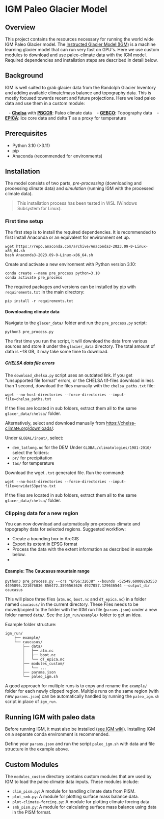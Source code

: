 # IGM Paleo Glacier Model

## Overview
This project contains the resources necessary for running the world wide IGM Paleo Glacier  model. The [Instructed Glacier Model (IGM)](https://github.com/jouvetg/igm) is a machine learning glacier model that can run very fast on GPU's. Here we use custom modules to download and use paleo-climate data with the IGM model. Required dependencies and installation steps are described in detail below.
## Background
IGM is well suited to grab glacier data from the Randolph Glacier Inventory and adding available climate/mass balance and topography data. This is mostly focused towards recent and  future projections. Here we load paleo data and use them in a custom module:

   - [**Chelsa**](https://chelsa-climate.org) with [**PBCOR**](https://www.gloh2o.org/pbcor/): Paleo climate data
   - [**GEBCO**](https://www.gebco.net/): Topography data
   - [**EPICA**](https://doi.pangaea.de/10.1594/PANGAEA.683655): Ice core data and delta T as a proxy for temperature

## Prerequisites
- Python 3.10 (>3.11)
- pip
- Anaconda (recommended for environments)

## Installation
The model consists of two parts, *pre-processing* (downloading and processing climate data) and *simulation* (running IGM with the processed climate data).

>This installation process has been tested in WSL (Windows Subsystem for Linux).

### First time setup 
The first step is to install the required dependencies. It is recommended to first install Anaconda or an equivalent for environment set up. 

```shell
wget https://repo.anaconda.com/archive/Anaconda3-2023.09-0-Linux-x86_64.sh
bash Anaconda3-2023.09-0-Linux-x86_64.sh
```

Create and activate a new environment with Python version 3.10:
``` 
conda create --name pre_process python=3.10
conda activate pre_process
```

The required packages and versions can be installed by pip with `requirements.txt` in the main directory:
```shell
pip install -r requirements.txt
```

#### Downloading climate data
Navigate to the `glacer_data/` folder and run the `pre_process.py` script:
```shell
python3 pre_process.py
```

The first time you run the script, it will download the data from various sources and store it under the `glacier_data` directory. The total amount of data is ~18 GB, it may take some time to download. 

##### CHELSA data file errors
The `download_chelsa.py` script uses an outdated link. If you get "unsupported file format" errors, or the CHELSA tif-files download in less than 1 second, download the files manually with the `chelsa_paths.txt` file:
```
wget --no-host-directories --force-directories --input-file=chelsa_paths.txt
```

If the files are located in sub folders, extract them all to  the same `glacer_data/chelsa/` folder.

Alternatively, select and download manually from https://chelsa-climate.org/downloads/:

Under `GLOBAL/input/`, select:
- `dem_latlong.nc` for the DEM
Under `GLOBAL/climatologies/1981-2010/` select the folders:
- `pr/` for precipitation
- `tas/` for temperature

Download the wget `.txt` generated file. Run the command:
```
wget --no-host-directories --force-directories --input-file=envidatS3paths.txt
```

If the files are located in sub folders, extract them all to  the same `glacer_data/chelsa/` folder.

### Clipping data for a new region
You can now download and automatically pre-process climate and topography data for selected regions. Suggested workflow:
- Create a bounding box in ArcGIS
- Export its extent in EPSG format
- Process the data with the extent information as described in example below.
- 
#### Example: The Caucasus mountain range
```shell
python3 pre_process.py --crs "EPSG:32638" --bounds -52549.60008263553 4495896.221676036 856472.3595563626 4927057.129636544 --output_dir caucasus
```

This will place three files (`atm.nc`, `boot.nc` and `dT_epica.nc`) in a folder named `caucasus/` in the current directory. These Files needs to be moved/copied to the folder with the IGM run file (`params.json`) under a new folder named `data/`. See the `igm_run/example/` folder to get an idea. 

Example folder structure:
```directory 
igm_run/
	├── example/
	└── caucasus/ 
		├── data/  
		│	├── atm.nc
		│	├── boot.nc
		│	└── dT_epica.nc
		├── modules_custom/
		│   └── ...
		├──	params.json
		└── paleo_igm.sh
```

A good approach for multiple runs is to copy and rename the `example/` folder for each newly clipped region. Multiple runs on the same region (with new `params.json`) can be automatically handled by running the `paleo_igm.sh` script in place of `igm_run`.

## Running IGM with paleo data
Before running IGM, it must also be installed ([see IGM wiki](https://github.com/jouvetg/igm/wiki/1.-Installation)). Installing IGM on a separate conda environment is recommended. 

Define your `params.json` and run the script `paleo_igm.sh` with data and file structure in the example above.

## Custom Modules
The `modules_custom` directory contains custom modules that are used by IGM to load the paleo climate data inputs. These modules include:
- `clim_pism.py`: A module for handling climate data from PISM.
- `plot_smb.py`: A module for plotting surface mass balance data.
- `plot-climate-forcing.py`: A module for plotting climate forcing data.
- `smb_pism.py`: A module for calculating surface mass balance using data in the PISM format.
